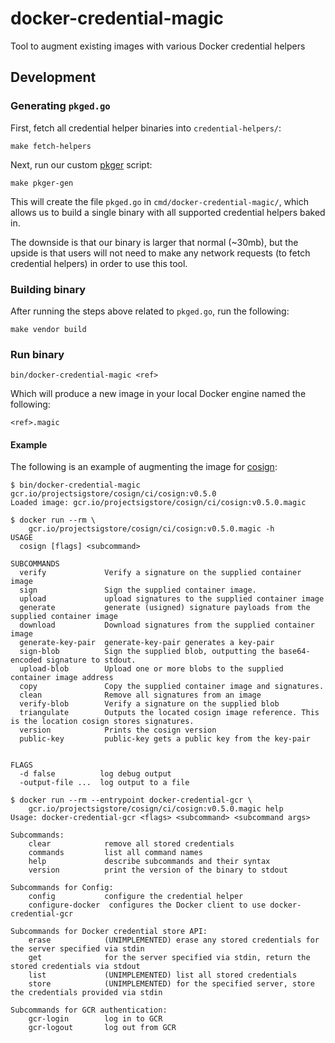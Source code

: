 # docker-credential-magic
Tool to augment existing images with various Docker credential helpers

## Development

### Generating `pkged.go`

First, fetch all credential helper binaries into `credential-helpers/`:

```
make fetch-helpers
```

Next, run our custom [pkger](https://github.com/markbates/pkger) script:

```
make pkger-gen
```

This will create the file `pkged.go` in `cmd/docker-credential-magic/`, which
allows us to build a single binary with all supported credential helpers baked in.

The downside is that our binary is larger that normal (~30mb), but the upside
is that users will not need to make any network requests (to fetch credential helpers)
in order to use this tool.

### Building binary

After running the steps above related to `pkged.go`,
run the following:

```
make vendor build
```

### Run binary

```
bin/docker-credential-magic <ref>
```

Which will produce a new image in your local Docker engine named the following:

```
<ref>.magic
```

#### Example

The following is an example of augmenting the image for [cosign](https://github.com/sigstore/cosign):

```
$ bin/docker-credential-magic gcr.io/projectsigstore/cosign/ci/cosign:v0.5.0
Loaded image: gcr.io/projectsigstore/cosign/ci/cosign:v0.5.0.magic
```

```
$ docker run --rm \
    gcr.io/projectsigstore/cosign/ci/cosign:v0.5.0.magic -h
USAGE
  cosign [flags] <subcommand>

SUBCOMMANDS
  verify             Verify a signature on the supplied container image
  sign               Sign the supplied container image.
  upload             upload signatures to the supplied container image
  generate           generate (usigned) signature payloads from the supplied container image
  download           Download signatures from the supplied container image
  generate-key-pair  generate-key-pair generates a key-pair
  sign-blob          Sign the supplied blob, outputting the base64-encoded signature to stdout.
  upload-blob        Upload one or more blobs to the supplied container image address
  copy               Copy the supplied container image and signatures.
  clean              Remove all signatures from an image
  verify-blob        Verify a signature on the supplied blob
  triangulate        Outputs the located cosign image reference. This is the location cosign stores signatures.
  version            Prints the cosign version
  public-key         public-key gets a public key from the key-pair


FLAGS
  -d false          log debug output
  -output-file ...  log output to a file
```

```
$ docker run --rm --entrypoint docker-credential-gcr \
    gcr.io/projectsigstore/cosign/ci/cosign:v0.5.0.magic help
Usage: docker-credential-gcr <flags> <subcommand> <subcommand args>

Subcommands:
	clear            remove all stored credentials
	commands         list all command names
	help             describe subcommands and their syntax
	version          print the version of the binary to stdout

Subcommands for Config:
	config           configure the credential helper
	configure-docker  configures the Docker client to use docker-credential-gcr

Subcommands for Docker credential store API:
	erase            (UNIMPLEMENTED) erase any stored credentials for the server specified via stdin
	get              for the server specified via stdin, return the stored credentials via stdout
	list             (UNIMPLEMENTED) list all stored credentials
	store            (UNIMPLEMENTED) for the specified server, store the credentials provided via stdin

Subcommands for GCR authentication:
	gcr-login        log in to GCR
	gcr-logout       log out from GCR

```
